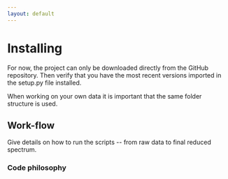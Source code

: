 ```yaml
---
layout: default
---
```


# Installing

For now, the project can only be downloaded directly from the GitHub repository. Then verify that you have the most recent versions imported in the setup.py file installed. 

When working on your own data it is important that the same folder structure is used. 

## Work-flow

Give details on how to run the scripts -- from raw data to final reduced spectrum.

### Code philosophy

<!--- Text can be **bold**, _italic_, or ~~strikethrough~~. 
[Link to another page](./another-page.html). 
There should be whitespace between paragraphs. 
There should be whitespace between paragraphs. We recommend including a README, or a file with information about your project.
# Header 1
This is a normal paragraph following a header. GitHub is a code hosting platform for version control and collaboration. It lets you and others work together on projects from anywhere.
## Header 2
> This is a blockquote following a header.
>
> When something is important enough, you do it even if the odds are not in your favor.
### Header 3 --->
<!--- #### Header 4
*   This is an unordered list following a header.
*   This is an unordered list following a header.
*   This is an unordered list following a header.
##### Header 5
1.  This is an ordered list following a header.
2.  This is an ordered list following a header.
3.  This is an ordered list following a header.
###### Header 6
| head1        | head two          | three |
|:-------------|:------------------|:------|
| ok           | good swedish fish | nice  |
| out of stock | good and plenty   | nice  |
| ok           | good `oreos`      | hmm   |
| ok           | good `zoute` drop | yumm  |
### There's a horizontal rule below this.
* * *
### Here is an unordered list:
*   Item foo
*   Item bar
*   Item baz
*   Item zip
### And an ordered list:
1.  Item one
1.  Item two
1.  Item three
1.  Item four
### And a nested list:
- level 1 item
  - level 2 item
  - level 2 item
    - level 3 item
    - level 3 item
- level 1 item
  - level 2 item
  - level 2 item
  - level 2 item
- level 1 item
  - level 2 item
  - level 2 item
- level 1 item
### Small image
![Octocat](https://github.githubassets.com/images/icons/emoji/octocat.png)
### Large image
![Branching](https://guides.github.com/activities/hello-world/branching.png)
### Definition lists can be used with HTML syntax.
<dl>
<dt>Name</dt>
<dd>Godzilla</dd>
<dt>Born</dt>
<dd>1952</dd>
<dt>Birthplace</dt>
<dd>Japan</dd>
<dt>Color</dt>
<dd>Green</dd>
</dl> 
--->

